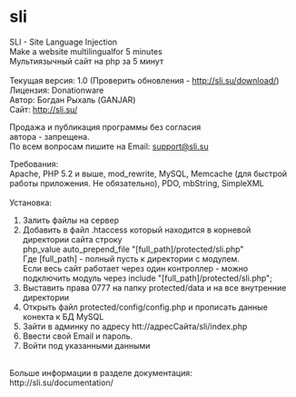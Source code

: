sli
===

SLI - Site Language Injection  <br>
Make a website multilingualfor 5 minutes  <br>
Мультиязычный сайт на php за 5 минут  <br>
  <br>
Текущая версия: 1.0 (Проверить обновления - http://sli.su/download/)<br>
Лицензия: Donationware <br>
Автор: Богдан Рыхаль (GANJAR) <br>
Сайт: http://sli.su/<br>

Продажа и публикация программы без согласия<br>
автора - запрещена.<br>
По всем вопросам пишите на Email: support@sli.su <br>

Требования:<br>
Apache, PHP 5.2 и выше, mod_rewrite, MySQL, Memcache (для быстрой работы приложения. Не обязательно), PDO, mbString, SimpleXML<br>
<br>
Установка:  <br>
1.  Залить файлы на сервер<br>
2.  Добавить в файл .htaccess который находится в корневой директории сайта строку<br>
    php_value auto_prepend_file "[full_path]/protected/sli.php"<br>
    Где [full_path] - полный пусть к директории с модулем.     <br>
    Если весь сайт работает через один контроллер - можно подключить модуль через include "[full_path]/protected/sli.php";<br>
3.  Выставить права 0777 на папку protected/data и на все внутренние директории<br>
4.  Открыть файл protected/config/config.php и прописать данные конекта к БД MySQL <br>
5.  Зайти в админку по адресу htt://адресСайта/sli/index.php<br>
6.  Ввести свой Email и пароль.<br>
7.  Войти под указанными данными<br>
<br>
Больше информации в разделе документация:
http://sli.su/documentation/<br>
